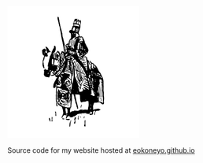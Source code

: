 
![photo_of_horse_rider](./_includes/vectors/horse-rider.svg)

Source code for my website hosted at [eokoneyo.github.io](https://eokoneyo.github.io)
